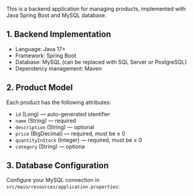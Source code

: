 This is a backend application for managing products, implemented with Java Spring Boot and MySQL database.
## 1. Backend Implementation

- Language: Java 17+
- Framework: Spring Boot
- Database: MySQL (can be replaced with SQL Server or PostgreSQL)
- Dependency management: Maven

 ## 2. Product Model

Each product has the following attributes:

- `id` (Long) — auto-generated identifier
- `name` (String) — required
- `description` (String) — optional
- `price` (BigDecimal) — required, must be ≥ 0
- `quantityInStock` (Integer) — required, must be ≥ 0
- `category` (String) — optiona

## 3. Database Configuration

Configure your MySQL connection in `src/main/resources/application.properties`:
